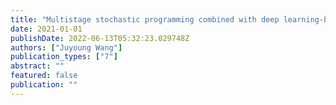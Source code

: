 ```yaml
---
title: "Multistage stochastic programming combined with deep learning-based time series forecasting: new methodologies and applications"
date: 2021-01-01
publishDate: 2022-06-13T05:32:23.029748Z
authors: ["Juyoung Wang"]
publication_types: ["7"]
abstract: ""
featured: false
publication: ""
---
```


